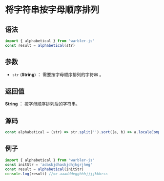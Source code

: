 <!--
 * @Author: 一尾流莺
 * @Description:将字符串按字母顺序排列
 * @Date: 2021-09-13 18:19:33
 * @LastEditTime: 2021-09-17 18:13:49
 * @FilePath: \warblerjs-guide\docs\guide\string\alphabetical.md
-->

# 将字符串按字母顺序排列

## 语法

```js
import { alphabetical } from 'warbler-js'
const result = alphabetical(str)
```

## 参数

- `str` (**String**) ： 需要按字母顺序排列的字符串 。


## 返回值

**String** ： 按字母顺序排列后的字符串。

## 源码

```js
const alphabetical = (str) => str.split('').sort((a, b) => a.localeCompare(b)).join('');
```

## 例子

```js
import { alphabetical } from 'warbler-js'
const initStr = 'adaskjdhaskjdhjkgrjheg'
const result = alphabetical(initStr)
console.log(result) //=> aaadddegghhhjjjjkkkrss
```